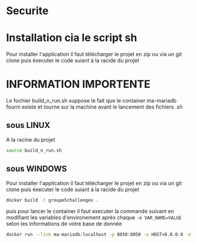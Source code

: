 # Securite


# Installation cia le script sh
Pour installer l'application il faut télécharger le projet en zip ou via un git clone puis éxecuter le code suiant à la racide du projet

# INFORMATION IMPORTENTE
Le fochier build_n_run.sh suppose le fait que le container ma-mariadb fourni existe et tourne sur la machine avant le lancement des fichiers .sh

## sous LINUX
A la racine du projet 
```bash
source build_n_run.sh
```


## sous WINDOWS
Pour installer l'application il faut télécharger le projet en zip ou via un git clone puis éxecuter le code suiant à la racide du projet

```bash
docker build -t groupe5challenges .
```

puis pour lancer le container il faut executer la commande suivant en modifiant les variables d'environement après chaque `-e VAR_NAME=VALUE` selon les informations de votre base de donnée
```bash
docker run --link ma-mariadb:localhost -p 8050:8050 -e HOST=0.0.0.0 -e DB_HOST=localhost -e DB_TABLE=FW -e DB_USERNAME=root -e DB_PASSWORD=mypass123 -e DB_DATABASE=Logs_fw groupe5challenges
```
